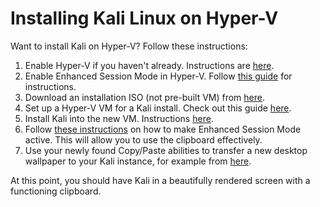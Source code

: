 # Installing Kali Linux on Hyper-V

Want to install Kali on Hyper-V? Follow these instructions:
1. Enable Hyper-V if you haven't already. Instructions are [here](https://learn.microsoft.com/en-us/virtualization/hyper-v-on-windows/quick-start/enable-hyper-v).
2. Enable Enhanced Session Mode in Hyper-V. Follow [this guide](https://learn.microsoft.com/en-us/windows-server/virtualization/hyper-v/learn-more/use-local-resources-on-hyper-v-virtual-machine-with-vmconnect) for instructions.
3. Download an installation ISO (not pre-built VM) from [here](https://www.kali.org/get-kali/#kali-installer-images).
4. Set up a Hyper-V VM for a Kali install. Check out this guide [here](https://www.kali.org/docs/virtualization/install-hyper-v-guest-vm/).
5. Install Kali into the new VM. Instructions [here](https://www.kali.org/docs/installation/hard-disk-install/).
6. Follow [these instructions](https://www.kali.org/docs/virtualization/install-hyper-v-guest-enhanced-session-mode/) on how to make Enhanced Session Mode active. This will allow you to use the clipboard effectively.
7. Use your newly found Copy/Paste abilities to transfer a new desktop wallpaper to your Kali instance, for example from [here](https://github.com/dorianpro/kali-linux-wallpapers).

At this point, you should have Kali in a beautifully rendered screen with a functioning clipboard. 


